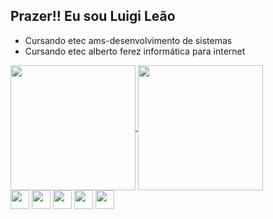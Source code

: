 ## Prazer!! Eu sou Luigi Leão
<!-- 
USADO PARA CONFIGURAR A MAIOR PARTE DO README
https://github.com/anuraghazra/github-readme-stats/blob/master/readme.md#deploy-on-your-own-vercel-instance 
!-->

<!--SOBRE MIM!-->
  <div>
    <ul>
      <li>Cursando etec ams-desenvolvimento de sistemas</li>
      <li>Cursando etec alberto ferez informática para internet</li>
    </ul>
  </div>

<!--HARD SKILLS!-->
  <div>
  <a href="https://github.com/luigi-Leao/github-readme-stats">
    <img height=200 align="center" src="https://github-readme-stats.vercel.app/api?username=Luigi-leao&show_icons=true&theme=merko" />
  </a>
  <a href="https://github.com/Luigi-leao/convoychat">
    <img height=200 align="center" src="https://github-readme-stats.vercel.app/api/top-langs?username=Luigi-leao&layout=compact&langs_count=8&card_width=320&show_icons=true&theme=merko" />
  </a>
  </div>

  
  <div>
    <img align="center" alt="" height="30" src="https://img.shields.io/badge/HTML5-E34F26?style=for-the-badge&logo=html5&logoColor=white">
    <img align="center" alt="" height="30" src="https://img.shields.io/badge/CSS-239120?&style=for-the-badge&logo=css3&logoColor=white">
    <img align="center" alt="" height="30" src="https://img.shields.io/badge/Python-14354C?style=for-the-badge&logo=python&logoColor=white">
    <img align="center" alt="" height="30" src="https://img.shields.io/badge/PHP-777BB4?style=for-the-badge&logo=php&logoColor=white">
    <img align="center" alt="" height="30" src="https://img.shields.io/badge/Bootstrap-563D7C?style=for-the-badge&logo=bootstrap&logoColor=white">
  </div>
